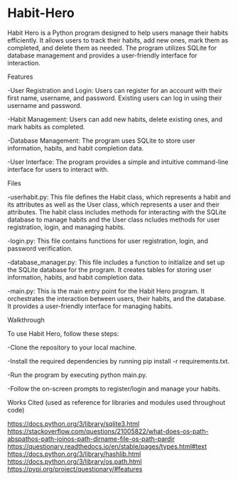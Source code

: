 # Habit-Hero
Habit Hero is a Python program designed to help users manage their habits efficiently. It allows users to track their habits, add new ones, mark them as completed, and delete them as needed. The program utilizes SQLite for database management and provides a user-friendly interface for interaction.

Features

-User Registration and Login: Users can register for an account with their first name, username, and password. Existing users can log in using their username and password.

-Habit Management: Users can add new habits, delete existing ones, and mark habits as completed.

-Database Management: The program uses SQLite to store user information, habits, and habit completion data.

-User Interface: The program provides a simple and intuitive command-line interface for users to interact with.

Files

-userhabit.py: This file defines the Habit class, which represents a habit and its attributes as well as the User class, which represents a user and their attributes. The habit class includes methods for interacting with the SQLite database to manage habits and the User class ncludes methods for user registration, login, and managing habits.

-login.py: This file contains functions for user registration, login, and password verification.

-database_manager.py: This file includes a function to initialize and set up the SQLite database for the program. It creates tables for storing user information, habits, and habit completion data.

-main.py: This is the main entry point for the Habit Hero program. It orchestrates the interaction between users, their habits, and the database. It provides a user-friendly interface for managing habits.

Walkthrough

To use Habit Hero, follow these steps:

-Clone the repository to your local machine.

-Install the required dependencies by running pip install -r requirements.txt.

-Run the program by executing python main.py.

-Follow the on-screen prompts to register/login and manage your habits.

Works Cited (used as reference for libraries and modules used throughout code)

https://docs.python.org/3/library/sqlite3.html
https://stackoverflow.com/questions/21005822/what-does-os-path-abspathos-path-joinos-path-dirname-file-os-path-pardir 
https://questionary.readthedocs.io/en/stable/pages/types.html#text 
https://docs.python.org/3/library/hashlib.html 
https://docs.python.org/3/library/os.path.html 
https://pypi.org/project/questionary/#features 
